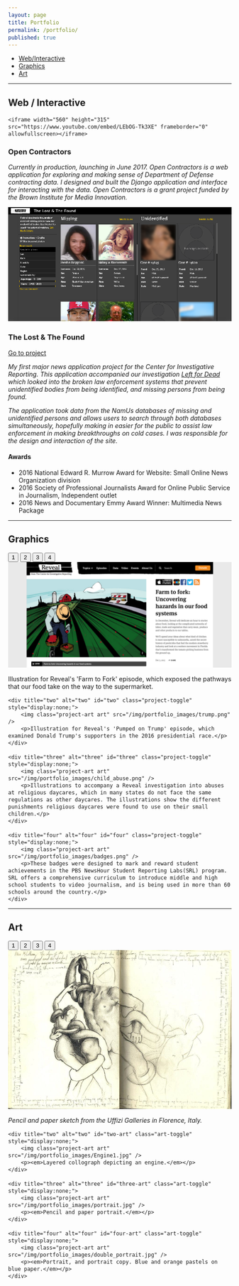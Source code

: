 ```yaml
---
layout: page
title: Portfolio
permalink: /portfolio/
published: true
---
```


<ul class="nav nav-pills">
  <li role="presentation" class="active"><a href="#interactive">Web/Interactive</a></li>
  <li role="presentation"><a href="#graphics">Graphics</a></li>
  <li role="presentation"><a href="#art">Art</a></li>
</ul>

---

<a class="anchor" name="interactive"></a>

## Web / Interactive

<div class="videoWrapper">

	<iframe width="560" height="315" src="https://www.youtube.com/embed/LEbOG-Tk3XE" frameborder="0" allowfullscreen></iframe>
</div>

### Open Contractors

*Currently in production, launching in June 2017. Open Contractors is a web application for exploring and making sense of Department of Defense contracting data. I designed and built the Django application and interface for interacting with the data. Open Contractors is a grant project funded by the Brown Institute for Media Innovation.*


![The Lost and the Found](/img/portfolio_images/lostandfound.png)

### The Lost & The Found

[Go to project](http://lostandfound.revealnews.org)

*My first major news application project for the Center for Investigative Reporting. This application accompanied our investigation [Left for Dead](http://revealnews.org/leftfordead) which looked into the broken law enforcement systems that prevent unidentified bodies from being identified, and missing persons from being found.*

*The application took data from the NamUs databases of missing and unidentified persons and allows users to search through both databases simultaneously, hopefully making in easier for the public to assist law enforcement in making breakthroughs on cold cases. I was responsible for the design and interaction of the site.*

#### Awards
-   2016 National Edward R. Murrow Award for Website: Small Online News Organization division
-   2016 Society of Professional Journalists Award for Online Public Service in Journalism, Independent outlet
-   2016 News and Documentary Emmy Award Winner: Multimedia News Package

---

<a class="anchor" name="graphics"></a>

## Graphics

<div class='row'>
      <div class="btn-group">
        <button class="btn btn-primary project-toggler active" type="button" data-switch-set="graphics-slider" data-target="#one">1</button>
        <button class="btn btn-primary project-toggler" type="button" data-switch-set="grant-project-set" data-target="#two">2</button>
        <button class="btn btn-primary project-toggler" type="button" data-switch-set="grant-project-set" data-target="#three">3</button>
        <button class="btn btn-primary project-toggler" type="button" data-switch-set="grant-project-set" data-target="#four">4</button>
      </div>
</div>

<div class="graphics-slider">
    <div title="one" alt="one" id="one" class="project-toggle">
        <img class="project-art art" src="/img/portfolio_images/food_illo.png" />
        <p>Illustration for Reveal's 'Farm to Fork' episode, which exposed the pathways that our food take on the way to the supermarket.</p>
    </div>

    <div title="two" alt="two" id="two" class="project-toggle" style="display:none;">
        <img class="project-art art" src="/img/portfolio_images/trump.png" />
        <p>Illustration for Reveal's 'Pumped on Trump' episode, which examined Donald Trump's supporters in the 2016 presidential race.</p>
    </div>

    <div title="three" alt="three" id="three" class="project-toggle" style="display:none;">
        <img class="project-art art" src="/img/portfolio_images/child_abuse.png" />
        <p>Illustrations to accompany a Reveal investigation into abuses at religious daycares, which in many states do not face the same regulations as other daycares. The illustrations show the different punishments religious daycares were found to use on their small children.</p>
    </div>

    <div title="four" alt="four" id="four" class="project-toggle" style="display:none;">
        <img class="project-art art" src="/img/portfolio_images/badges.png" />
        <p>These badges were designed to mark and reward student achievements in the PBS NewsHour Student Reporting Labs(SRL) program. SRL offers a comprehensive curriculum to introduce middle and high school students to video journalism, and is being used in more than 60 schools around the country.</p>
    </div>

</div>

---

<a class="anchor" name="art"></a>

## Art

<div class='row'>
      <div class="btn-group">
        <button class="btn btn-primary art-toggler active" type="button" data-switch-set="art-slider" data-target="#one-art">1</button>
        <button class="btn btn-primary art-toggler" type="button" data-switch-set="art-slider" data-target="#two-art">2</button>
        <button class="btn btn-primary art-toggler" type="button" data-switch-set="art-slider" data-target="#three-art">3</button>
        <button class="btn btn-primary art-toggler" type="button" data-switch-set="art-slider" data-target="#four-art">4</button>
      </div>
</div>

<div class="art-slider">
    <div title="one" alt="one" id="one-art" class="art-toggle">
        <img class="project-art art" src="/img/portfolio_images/florence_sketch1.jpg" />
        <p><em>Pencil and paper sketch from the Uffizi Galleries in Florence, Italy.</em></p>
    </div>

    <div title="two" alt="two" id="two-art" class="art-toggle" style="display:none;">
        <img class="project-art art" src="/img/portfolio_images/Engine1.jpg" />
        <p><em>Layered collograph depicting an engine.</em></p>
    </div>

    <div title="three" alt="three" id="three-art" class="art-toggle" style="display:none;">
        <img class="project-art art" src="/img/portfolio_images/portrait.jpg" />
        <p><em>Pencil and paper portrait.</em></p>
    </div>

    <div title="four" alt="four" id="four-art" class="art-toggle" style="display:none;">
        <img class="project-art art" src="/img/portfolio_images/double_portrait.jpg" />
        <p><em>Portrait, and portrait copy. Blue and orange pastels on blue paper.</em></p>
    </div>

</div>
